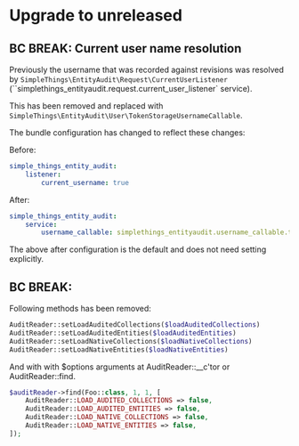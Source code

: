 
# Upgrade to unreleased

## BC BREAK: Current user name resolution

Previously the username that was recorded against revisions was resolved by `SimpleThings\EntityAudit\Request\CurrentUserListener` (``simplethings_entityaudit.request.current_user_listener` service).

This has been removed and replaced with `SimpleThings\EntityAudit\User\TokenStorageUsernameCallable`.

The bundle configuration has changed to reflect these changes:

Before:
```yml
simple_things_entity_audit:
    listener:
        current_username: true
```

After:
```yml
simple_things_entity_audit:
    service:
        username_callable: simplethings_entityaudit.username_callable.token_storage
```

The above after configuration is the default and does not need setting explicitly.

## BC BREAK:
Following methods has been removed:
```php
AuditReader::setLoadAuditedCollections($loadAuditedCollections)
AuditReader::setLoadAuditedEntities($loadAuditedEntities)
AuditReader::setLoadNativeCollections($loadNativeCollections)
AuditReader::setLoadNativeEntities($loadNativeEntities)
```

And with with $options arguments at AuditReader::__c'tor or AuditReader::find.

```php
$auditReader->find(Foo::class, 1, 1, [
    AuditReader::LOAD_AUDITED_COLLECTIONS => false,
    AuditReader::LOAD_AUDITED_ENTITIES => false,
    AuditReader::LOAD_NATIVE_COLLECTIONS => false,
    AuditReader::LOAD_NATIVE_ENTITIES => false,
]);
```